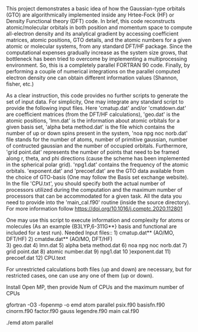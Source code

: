 This project demonstrates a basic idea of how the Gaussian-type orbitals (GTO) are algorithmically implemented inside any Hrtee-Fock (HF) or Density Functional theory (DFT) code. In brief, this code reconstructs atomic/molecular orbitals in both position and momentum space to compute all-electron density and its analytical gradient by accessing coefficient matrices, atomic positions, GTO details, and the atomic numbers for a given atomic or molecular systems, from any standard DFT/HF package. Since the computational expenses gradually increase as the system size grows, that bottleneck has been tried to overcome by implementing a multiprocessing environment. So, this is a completely parallel FORTRAN 90 code. Finally, by performing a couple of numerical integrations on the parallel computed electron density one can obtain different information values (Shannon, fisher, etc.)     

As a clear instruction, this code provides no further scripts to generate the set of input data. For simplicity, One may integrate any standard script to provide the following input files. Here 'cmatup.dat' and/or 'cmatdown.dat' are coefficient matrices (from the DFT/HF calculations), 'geo.dat' is the atomic positions, 'lmn.dat' is the information about atomic orbitals for a given basis set, 'alpha beta method.dat' is the file which contains the number of up or down spins present in the system, 'noa npg noc norb.dat' file stands for the number of atoms, number of primitive gaussian, number of contructed gaussian and the number of occupied orbitals. Furthermore, 'grid point.dat' represents the number of points that need to be framed along r, theta, and phi directions (cause the scheme has been implemented in the spherical polar grid). 'npg1.dat' contains the frequency of the atomic orbitals.  'exponent.dat' and 'precoef.dat' are the GTO data available from the choice of GTO-basis (One may follow the Basis set exchange website). In the file 'CPU.txt', you should specify both the actual number of processors utilized during the computation and the maximum number of processors that can be accommodated for a given task. All the data you need to provide into the 'main_cal.f90' routine (inside the source directory). For more information follow https://doi.org/10.1016/j.comptc.2020.112801                    
 


One may use this script to execute information and complexity for atoms or molecules (As an example {B3LYP,6-311G**} basis and functional are included for a test run). 
Needed Input files::  1) cmatup.dat** (AO/MO, DFT/HF) 
                      2) cmatdw.dat** (AO/MO, DFT/HF)               
                      3) geo.dat
                      4) lmn.dat
                      5) alpha beta method.dat
                      6) noa npg noc norb.dat
                      7) grid point.dat
                      8) atomic number.dat
                      9) npg1.dat
                      10 )exponent.dat
                      11) precoef.dat 
                      12) CPU.text 



 For unrestricted calculations both files (up and down) are necessary, but for restricted cases, one can use any one of them (up or down).  
 
Install Open MP, then provide Num of CPUs and the maximum number of CPUs 

gfortran -O3 -fopenmp -o emd atom parallel psix.f90 basisfn.f90 cinorm.f90 factor.f90 gauss legendre.f90 main cal.f90 

./emd atom parallel



 




























 





